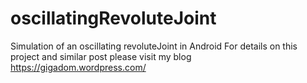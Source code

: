 # oscillatingRevoluteJoint
Simulation of an oscillating revoluteJoint in Android
For details on this project and similar post please visit  my blog https://gigadom.wordpress.com/
